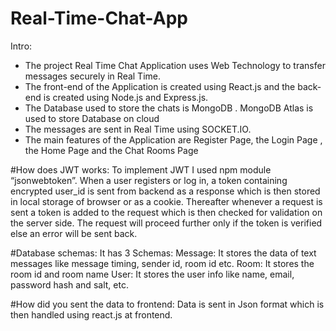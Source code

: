 # Real-Time-Chat-App

Intro:
- The project Real Time Chat Application uses Web Technology to transfer messages securely in Real Time.
- The front-end of the Application is created using React.js and the back-end is created using Node.js and Express.js.
- The Database used to store the chats is MongoDB . MongoDB Atlas is used to store Database on cloud
- The messages are sent in Real Time using SOCKET.IO.
- The main features of the Application are Register Page, the Login Page , the Home Page and  the Chat Rooms Page


#How does JWT works:
To implement JWT I used npm module “jsonwebtoken”.
When a user registers or log in, a token containing encrypted user_id is sent from backend as a response which is then stored in local storage of browser or as a cookie. Thereafter whenever a request is sent a token is added to the request which is then checked for validation on the server side. The request will proceed further only if the token is verified else an error will be sent back.

#Database schemas:
It has 3 Schemas:
Message: It stores the data of text messages like message timing, sender id, room id etc.
Room: It stores the room id and room name
User: It stores the user info like name, email, password hash and salt, etc.

#How did you sent the data to frontend:
Data is sent in Json format which is then handled using react.js at frontend.
